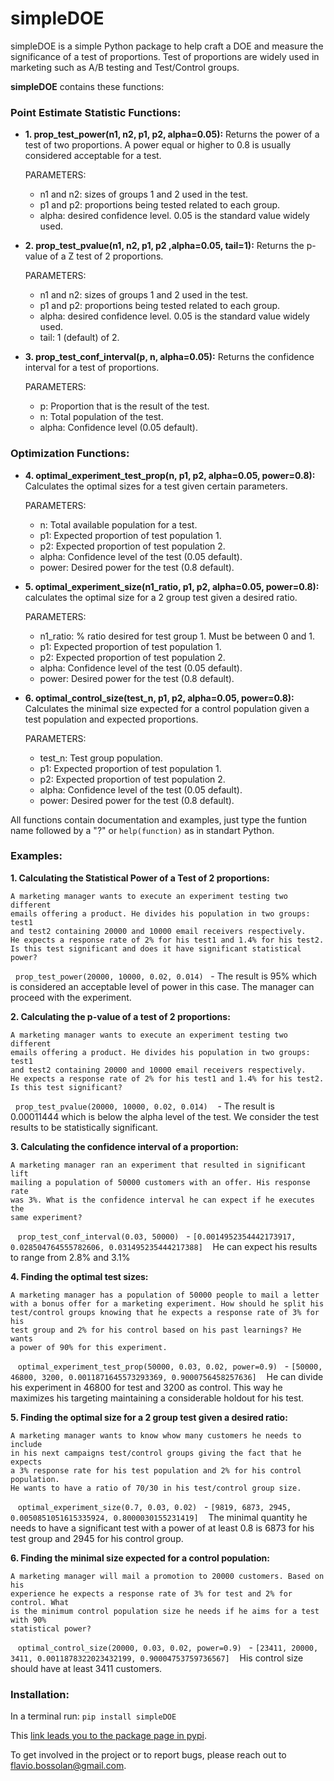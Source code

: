 # simpleDOE
simpleDOE is a simple Python package to help craft a DOE and measure the significance of a test of proportions.
Test of proportions are widely used in marketing such as A/B testing and Test/Control groups.

**simpleDOE** contains these functions:

### Point Estimate Statistic Functions:
  - **1. prop_test_power(n1, n2, p1, p2, alpha=0.05):**  Returns the power of a test of two proportions. A power equal or higher to 0.8 is usually considered acceptable for a test.
  
    PARAMETERS:
    - n1 and n2: sizes of groups 1 and 2 used in the test.
    - p1 and p2: proportions being tested related to each group.
    - alpha: desired confidence level. 0.05 is the standard value widely used.
    
  - **2. prop_test_pvalue(n1, n2, p1, p2 ,alpha=0.05, tail=1):** Returns the p-value of a Z test of 2 proportions.
  
    PARAMETERS:
    - n1 and n2: sizes of groups 1 and 2 used in the test.
    - p1 and p2: proportions being tested related to each group.
    - alpha: desired confidence level. 0.05 is the standard value widely used.
    - tail: 1 (default) of 2.
    
  - **3. prop_test_conf_interval(p, n, alpha=0.05):** Returns the confidence interval for a test of proportions.
  
    PARAMETERS:
    - p: Proportion that is the result of the test.
    - n: Total population of the test.
    - alpha: Confidence level (0.05 default).

### Optimization Functions:
  - **4. optimal_experiment_test_prop(n, p1, p2, alpha=0.05, power=0.8):** Calculates the optimal sizes for a test given certain parameters.
  
    PARAMETERS:
    - n: Total available population for a test.
    - p1: Expected proportion of test population 1.
    - p2: Expected proportion of test population 2.
    - alpha: Confidence level of the test (0.05 default).
    - power: Desired power for the test (0.8 default).
    
  - **5. optimal_experiment_size(n1_ratio, p1, p2, alpha=0.05, power=0.8):** calculates the optimal size for a 2 group test given a desired ratio.
  
    PARAMETERS:
    - n1_ratio: % ratio desired for test group 1. Must be between 0 and 1.
    - p1: Expected proportion of test population 1.
    - p2: Expected proportion of test population 2.
    - alpha: Confidence level of the test (0.05 default).
    - power: Desired power for the test (0.8 default).
    
  - **6. optimal_control_size(test_n, p1, p2, alpha=0.05, power=0.8):** Calculates the minimal size expected for a control population given a test population and expected proportions.
  
    PARAMETERS:
    - test_n: Test group population.
    - p1: Expected proportion of test population 1.
    - p2: Expected proportion of test population 2.
    - alpha: Confidence level of the test (0.05 default).
    - power: Desired power for the test (0.8 default).

All functions contain documentation and examples, just type the funtion name followed by a "?" or `help(function)` as in standart Python. 


### Examples:

**1. Calculating the Statistical Power of a Test of 2 proportions:**
    
    A marketing manager wants to execute an experiment testing two different 
    emails offering a product. He divides his population in two groups: test1 
    and test2 containing 20000 and 10000 email receivers respectively.
    He expects a response rate of 2% for his test1 and 1.4% for his test2. 
    Is this test significant and does it have significant statistical power?
    
   `prop_test_power(20000, 10000, 0.02, 0.014)`
    - The result is 95% which is considered an acceptable level 
    of power in this case. The manager can proceed with the experiment.
    

**2. Calculating the p-value of a test of 2 proportions:**

    A marketing manager wants to execute an experiment testing two different 
    emails offering a product. He divides his population in two groups: test1 
    and test2 containing 20000 and 10000 email receivers respectively.
    He expects a response rate of 2% for his test1 and 1.4% for his test2. 
    Is this test significant?
    
   `prop_test_pvalue(20000, 10000, 0.02, 0.014)`
    - The result is 0.00011444 which is below the alpha level of the
    test. We consider the test results to be statistically significant.


**3. Calculating the confidence interval of a proportion:**

    A marketing manager ran an experiment that resulted in significant lift
    mailing a population of 50000 customers with an offer. His response rate
    was 3%. What is the confidence interval he can expect if he executes the 
    same experiment?
    
    `prop_test_conf_interval(0.03, 50000)`
   - `[0.0014952354442173917, 0.028504764555782606, 0.031495235444217388]`
    He can expect his results to range from 2.8% and 3.1%


**4. Finding the optimal test sizes:**

    A marketing manager has a population of 50000 people to mail a letter
    with a bonus offer for a marketing experiment. How should he split his 
    test/control groups knowing that he expects a response rate of 3% for his
    test group and 2% for his control based on his past learnings? He wants
    a power of 90% for this experiment.
    
    `optimal_experiment_test_prop(50000, 0.03, 0.02, power=0.9)`
   - `[50000, 46800, 3200, 0.0011871645573293369, 0.9000756458257636]`
    He can divide his experiment in 46800 for test and 3200 as control. This
    way he maximizes his targeting maintaining a considerable holdout for his
    test.


**5. Finding the optimal size for a 2 group test given a desired ratio:**

    A marketing manager wants to know whow many customers he needs to include
    in his next campaigns test/control groups giving the fact that he expects
    a 3% response rate for his test population and 2% for his control population.
    He wants to have a ratio of 70/30 in his test/control group size.
    
    `optimal_experiment_size(0.7, 0.03, 0.02)`
   - `[9819, 6873, 2945, 0.0050851051615335924, 0.8000030155231419]`
    The minimal quantity he needs to have a significant test with a power of 
    at least 0.8 is 6873 for his test group and 2945 for his control group.

**6. Finding the minimal size expected for a control population:**

    A marketing manager will mail a promotion to 20000 customers. Based on his
    experience he expects a response rate of 3% for test and 2% for control. What
    is the minimum control population size he needs if he aims for a test with 90%
    statistical power?
    
    `optimal_control_size(20000, 0.03, 0.02, power=0.9)`
   - `[23411, 20000, 3411, 0.0011878322023432199, 0.90004753759736567]`
    His control size should have at least 3411 customers.


### Installation:

In a terminal run:
`pip install simpleDOE`

This [link leads you to the package page in pypi](https://pypi.python.org/pypi/simpleDOE/1.0).

To get involved in the project or to report bugs, please reach out to flavio.bossolan@gmail.com.
